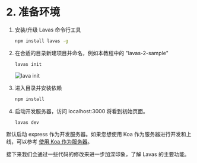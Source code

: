 # 2. 准备环境

1. 安装/升级 Lavas 命令行工具

    ```bash
    npm install lavas -g
    ```

2. 在合适的目录新建项目并命名，例如本教程中的 "lavas-2-sample"

    ```bash
    lavas init
    ```

    ![lava init](http://boscdn.bpc.baidu.com/assets/lavas/codelab/lavas-init-3.png)

3. 进入目录并安装依赖

    ```bash
    npm install
    ```

4. 启动开发服务器，访问 localhost:3000 将看到初始页面。
    ```bash
    lavas dev
    ```

默认启动 express 作为开发服务器。如果您想使用 Koa 作为服务器进行开发和上线，可以参考 [使用 Koa 作为服务器](/codelab/koa/introduction)。

接下来我们会通过一些代码的修改来进一步加深印象，了解 Lavas 的主要功能。
